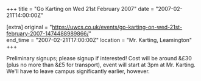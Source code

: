 +++
title = "Go Karting on Wed 21st February 2007"
date = "2007-02-21T14:00:00Z"

[extra]
original = "https://uwcs.co.uk/events/go-karting-on-wed-21st-february-2007-1474488989866/"    
end_time = "2007-02-21T17:00:00Z"
location = "Mr. Karting, Leamington"
+++

Preliminary signups; please signup if interested\! Cost will be around &£30 (plus no more than &£5 for transport), event will start at 3pm at Mr. Karting. We'll have to leave campus significantly earlier, however.

